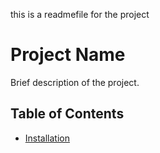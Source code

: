 this is a readmefile for the project

# Project Name

Brief description of the project.

## Table of Contents

- [Installation](#installation)
